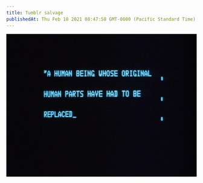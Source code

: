 ```yaml
---
title: Tumblr salvage
publishedAt: Thu Feb 18 2021 08:47:58 GMT-0800 (Pacific Standard Time)
---
```


![aHumanBeing](aHumanBeing.jpg)